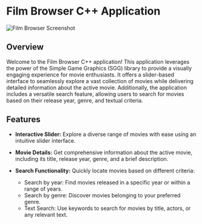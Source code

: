 # Film Browser C++ Application

![Film Browser Screenshot](screenshot.png)

## Overview

Welcome to the Film Browser C++ application! This application leverages the power of the Simple Game Graphics (SGG) library to provide a visually engaging experience for movie enthusiasts. It offers a slider-based interface to seamlessly explore a vast collection of movies while delivering detailed information about the active movie. Additionally, the application includes a versatile search feature, allowing users to search for movies based on their release year, genre, and textual criteria.

## Features

- **Interactive Slider:** Explore a diverse range of movies with ease using an intuitive slider interface.

- **Movie Details:** Get comprehensive information about the active movie, including its title, release year, genre, and a brief description.

- **Search Functionality:** Quickly locate movies based on different criteria:
  - Search by year: Find movies released in a specific year or within a range of years.
  - Search by genre: Discover movies belonging to your preferred genre.
  - Text Search: Use keywords to search for movies by title, actors, or any relevant text.


